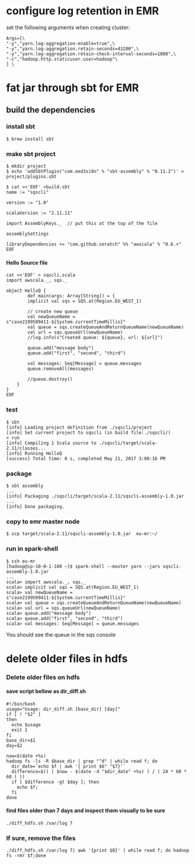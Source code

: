 # configure log retention in EMR
set the following arguments when creating cluster:
```
Args=[\
"-y","yarn.log-aggregation-enable=true",\
"-y","yarn.log-aggregation.retain-seconds=43200",\
"-y","yarn.log-aggregation.retain-check-interval-seconds=1800",\
"-c","hadoop.http.staticuser.user=hadoop"\
] \
```


# fat jar through sbt for EMR

## build the dependencies
### install sbt
```
$ brew install sbt
```

### make sbt project

```
$ mkdir project
$ echo 'addSbtPlugin("com.eed3si9n" % "sbt-assembly" % "0.11.2")' > project/plugins.sbt

$ cat <<'EOF' >build.sbt
name := "sqscli"

version := "1.0"

scalaVersion := "2.11.11"

import AssemblyKeys._  // put this at the top of the file

assemblySettings

libraryDependencies += "com.github.seratch" %% "awscala" % "0.6.+"
EOF
```

#### Hello Source file
```
cat <<'EOF' > sqscli.scala
import awscala._, sqs._

object HelloQ {
        def main(args: Array[String]) = {
        implicit val sqs = SQS.at(Region.EU_WEST_1)

        // create new queue
        val newQueueName = s"case2199509411-${System.currentTimeMillis}"
        val queue = sqs.createQueueAndReturnQueueName(newQueueName)
        val url = sqs.queueUrl(newQueueName)
        //log.info(s"Created queue: ${queue}, url: ${url}")

        queue.add("message body")
        queue.add("first", "second", "third")

        val messages: Seq[Message] = queue.messages
        queue.removeAll(messages)

        //queue.destroy()
    }
}
EOF
```

### test
```
$ sbt
[info] Loading project definition from ./sqscli/project
[info] Set current project to sqscli (in build file:./sqscli/)
> run
[info] Compiling 1 Scala source to ./sqscli/target/scala-2.11/classes...
[info] Running HelloQ
[success] Total time: 8 s, completed May 21, 2017 3:08:16 PM
```

### package
```
$ sbt assembly
...
[info] Packaging ./sqscli/target/scala-2.11/sqscli-assembly-1.0.jar ...
[info] Done packaging.
```

### copy to emr master node
```
$ scp target/scala-2.11/sqscli-assembly-1.0.jar  eu-mr:~/
```

### run in spark-shell
```
$ ssh eu-mr
[hadoop@ip-10-0-1-108 ~]$ spark-shell --master yarn --jars sqscli-assembly-1.0.jar
...
scala> import awscala._, sqs._
scala> implicit val sqs = SQS.at(Region.EU_WEST_1)
scala> val newQueueName = s"case2199509411-${System.currentTimeMillis}"
scala> val queue = sqs.createQueueAndReturnQueueName(newQueueName)
scala> val url = sqs.queueUrl(newQueueName)
scala> queue.add("message body")
scala> queue.add("first", "second", "third")
scala> val messages: Seq[Message] = queue.messages
```

You should see the queue in the sqs console

# delete older files in hdfs
### Delete older files on hdfs
#### save script bellow as dir_diff.sh

```
#!/bin/bash
usage="Usage: dir_diff.sh [base_dir] [day]"
if [ ! "$2" ]
then
  echo $usage
  exit 1
fi
base_dir=$1
day=$2

now=$(date +%s)
hadoop fs -ls -R $base_dir | grep "^d" | while read f; do
  dir_date=`echo $f | awk '{ print $6" "$7}'`
  difference=$(( ( $now - $(date -d "$dir_date" +%s) ) / ( 24 * 60 * 60 ) ))
  if [ $difference -gt $day ]; then
    echo $f;
  fi
done
```

#### find files older than 7 days and inspect them visually to be sure
```
./diff_hdfs.sh /var/log 7
```

### If sure, remove the files
```
./diff_hdfs.sh /var/log 7| awk '{print $8}' | while read f; do hadoop fs -rmr $f;done
```
